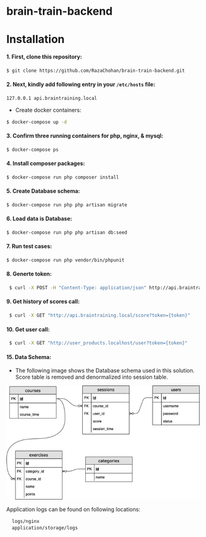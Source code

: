 # brain-train-backend

# Installation

####  1. First, clone this repository:

```bash
$ git clone https://github.com/RazaChohan/brain-train-backend.git
```

####  2. Next, kindly add following entry in your `/etc/hosts` file:

```bash
127.0.0.1 api.braintraining.local
```

- Create docker containers:

```bash
$ docker-compose up -d
```

#### 3. Confirm three running containers for php, nginx, & mysql:

```bash
$ docker-compose ps 
```

#### 4. Install composer packages:

```bash
$ docker-compose run php composer install 
```
#### 5. Create Database schema:

```bash
$ docker-compose run php php artisan migrate 
```

#### 6. Load data is Database:

```bash
$ docker-compose run php php artisan db:seed
```

#### 7. Run test cases:

```bash
$ docker-compose run php vendor/bin/phpunit
```

#### 8. Generte token:
```bash
 $ curl -X POST -H "Content-Type: application/json" http://api.braintraining.local/auth/login -d '{"username":"newuser","password":"brain_training_123"}'
```

#### 9. Get history of scores call:
```bash
 $ curl -X GET "http://api.braintraining.local/score?token={token}"
```

#### 10. Get user call:
```bash
 $ curl -X GET "http://user_products.localhost/user?token={token}"
```

#### 15. Data Schema:
- The following image shows the Database schema used in this solution. Score table is removed and denormalized into session table.

![schema](https://raw.githubusercontent.com/RazaChohan/brain-train-backend/master/schema.png)

Application logs can be found on following locations:
```bash
  logs/nginx
  application/storage/logs
```



